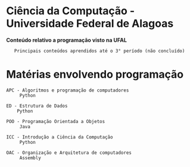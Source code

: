 # Ciência da Computação - Universidade Federal de Alagoas
   **Conteúdo relativo a programação visto na UFAL**
 
       Principais conteúdos aprendidos até o 3° período (não concluído)

 # **Matérias envolvendo programação**

    APC - Algoritmos e programação de computadores
         Python

    ED - Estrutura de Dados
        Python

    POO - Programação Orientada a Objetos
         Java

    ICC - Introdução a Ciência da Computação
         Python 
    
    OAC - Organização e Arquitetura de computadores 
         Assembly 
    
